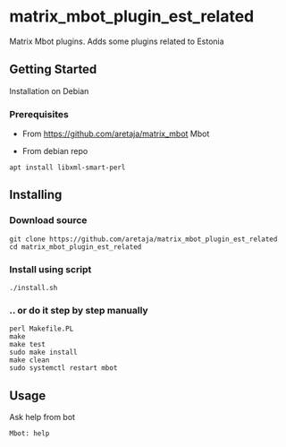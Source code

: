 # matrix_mbot_plugin_est_related
Matrix Mbot plugins. Adds some plugins related to Estonia

## Getting Started
Installation on Debian

### Prerequisites
* From https://github.com/aretaja/matrix_mbot
Mbot

* From debian repo
```
apt install libxml-smart-perl
```

## Installing

### Download source
```
git clone https://github.com/aretaja/matrix_mbot_plugin_est_related
cd matrix_mbot_plugin_est_related
```

### Install using script
```
./install.sh
```

### .. or do it step by step manually
```
perl Makefile.PL
make
make test
sudo make install
make clean
sudo systemctl restart mbot
```

## Usage
Ask help from bot
```
Mbot: help
```
